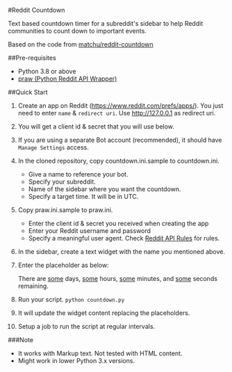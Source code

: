 #Reddit Countdown

Text based countdown timer for a subreddit's sidebar to help Reddit
communities to count down to important events.

Based on the code from [matchu/reddit-countdown](https://github.com/matchu/reddit-countdown)

##Pre-requisites

* Python 3.8 or above 
* [praw (Python Reddit API Wrapper)](https://praw.readthedocs.io/)


##Quick Start

1. Create an app on Reddit (https://www.reddit.com/prefs/apps/).
   You just need to enter `name` & `redirect uri`. Use http://127.0.0.1 as redirect uri.
2. You will get a client id & secret that you will use below.
3. If you are using a separate Bot account (recommended), it should have `Manage Settings` access.
4. In the cloned repository, copy countdown.ini.sample to countdown.ini.
   - Give a name to reference your bot.
   - Specify your subreddit.
   - Name of the sidebar where you want the countdown.
   - Specify a target time. It will be in UTC.
5. Copy praw.ini.sample to praw.ini.
   - Enter the client id & secret you received when creating the app
   - Enter your Reddit username and password
   - Specify a meaningful user agent. Check [Reddit API Rules](https://github.com/reddit-archive/reddit/wiki/API) for rules.
6. In the sidebar, create a text widget with the name you mentioned above.
7. Enter the placeholder as below:

    There are [some](#days) days, [some](#hours) hours, [some](#minutes)
    minutes, and [some](#seconds) seconds remaining.
8. Run your script.
   ```python countdown.py```
9. It will update the widget content replacing the placeholders.
10. Setup a job to run the script at regular intervals. 
 

###Note 
* It works with Markup text. Not tested with HTML content.
* Might work in lower Python 3.x versions.

